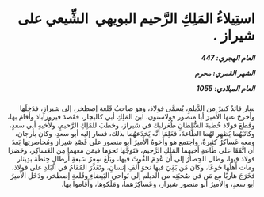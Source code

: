 <h1 dir="rtl">استِيلاءُ المَلِكِ الرَّحيم البويهي  الشِّيعي على شيراز .</h1>

<h5 dir="rtl">العام الهجري:  447

الشهر القمري: محرم

العام الميلادي: 1055</h5>

<p dir="rtl">سار قائدٌ كبيرٌ من الدَّيلمِ، يُسمَّى فولاذ، وهو صاحبُ قَلعةِ إصطخر، إلى شيراز، فدَخلَها وأَخرجَ عنها الأَميرَ أبا منصور فولاستون، ابنَ المَلِكِ أبي كاليجار، فقَصدَ فيروزآباذ وأَقامَ بها، وقَطعَ فولاذ خُطبةَ السُّلطانِ طُغرلبك في شيراز، وخَطبَ للمَلِكِ الرَّحيمِ، ولأَخيهِ أبي سعدٍ، وكاتَبَهُما يُظهِر لهُما الطَّاعةَ، فعَلِمَا أنَّه يَخدَعهُما بذلك، فسار إليه أبو سعدٍ، وكان بأرجان، ومعه عَساكرُ كثيرةٌ، واجتمع هو وأَخوهُ الأَميرُ أبو منصور على قَصْدِ شيراز ومُحاصرتِها بَعدَ أن اتَّفَقَا على طَاعةِ أَخيهِما المَلِكِ الرَّحيم، فتَوَجَّهَا نَحوَها فيمَن معهما مِن العَساكِر، وحَصَرَا فولاذ فيها، وطال الحِصارُ إلى أن عُدِمَ القُوتُ فيها، وبَلَغَ سِعرُ سَبعةِ أَرطالٍ حِنطَة بدِينار ومات أَهلُها جُوعًا، وكان مَن بَقِيَ فيها نحوَ أَلفِ إنسانٍ، وتَعَذَّرَ المُقامُ في البَلدِ على فولاذ، فخَرَجَ هاربًا مع مَن في صُحبَتِه من الديلم إلى نَواحي البَيضاءِ وقَلعةِ إصطخر، ودَخَل الأَميرُ أبو سعدٍ، والأميرُ أبو منصور شيراز، وعَساكِرُهما، ومَلَكوها، وأَقاموا بها.</p></br>
